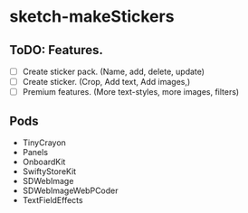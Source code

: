 # sketch-makeStickers

## ToDO: Features.

- [ ] Create sticker pack. (Name, add, delete, update)
- [ ] Create sticker. (Crop, Add text, Add images,)
- [ ] Premium features. (More text-styles, more images, filters)

## Pods

- TinyCrayon
- Panels
- OnboardKit <Test>
- SwiftyStoreKit
- SDWebImage
- SDWebImageWebPCoder
- TextFieldEffects
